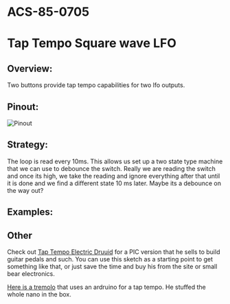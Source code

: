 # ACS-85-0705
Tap Tempo Square wave LFO
==============

## Overview:
Two buttons provide tap tempo capabilities for two lfo outputs.


## Pinout:
![Pinout](https://github.com/robstave/ArduinoComponentSketches/blob/master/ACS-85%20ATTiny85%20sketches/ACS-85-0705/images/ACS-85-0705.png)

## Strategy:
The loop is read every 10ms.  This allows us set up a two state type machine that we can use to debounce the switch.  Really we are reading the switch and once its high, we take the reading and ignore
everything after that until it is done and we find a different state 10 ms later.  Maybe its a debounce on the way out?
 

## Examples:

## Other

Check out [Tap Tempo Electric Druuid](http://electricdruid.net/tap-tempo-lfo-taplfo-v2d/) for a PIC version that he sells to build guitar pedals and such. You can use this sketch as a starting point to get something like that, or just save the time and buy his from the site or  small bear electronics.

[Here is a tremolo](http://www.diystompboxes.com/smfforum/index.php?topic=95586.0) that uses an ardruino for a tap tempo.  He stuffed the whole nano in the box.



